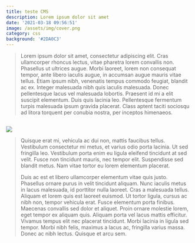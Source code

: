 ```yaml
---
title: teste CMS
description: Lorem ipsum dolor sit amet
date: '2021-03-18 09:56:51'
image: /assets/img/cover.png
category: css
background: '#2DA0C3'
---
```

> Lorem ipsum dolor sit amet, consectetur adipiscing elit. Cras ullamcorper rhoncus lectus, vitae pharetra lorem convallis non. Phasellus ut ultrices augue. Morbi laoreet, lorem non consequat tempor, ante libero iaculis augue, in accumsan augue mauris vitae tellus. Etiam ipsum nibh, venenatis tempus commodo feugiat, blandit ac ex. Integer malesuada nibh quis iaculis malesuada. Donec pellentesque lacus vel malesuada lobortis. Praesent id mi a elit suscipit elementum. Duis quis lacinia leo. Pellentesque fermentum turpis malesuada ipsum gravida placerat. Class aptent taciti sociosqu ad litora torquent per conubia nostra, per inceptos himenaeos.

## 

![](/assets/img/lake.jpg)

> Quisque erat mi, vehicula ac dui non, mattis faucibus tellus. Vestibulum consectetur mi metus, et varius odio porta lacinia. Ut sed fringilla leo. Vestibulum porta enim eu ligula eleifend tincidunt at sed velit. Fusce non tincidunt mauris, nec tempor elit. Suspendisse sed blandit metus. Nam vitae tortor eu lorem elementum placerat.
>
>
>
> Duis ac est et libero ullamcorper elementum vitae quis justo. Phasellus ornare purus in velit tincidunt aliquam. Nunc iaculis metus in lacus malesuada, id porttitor nulla laoreet. Cras a malesuada tellus. Aliquam et lorem quis est laoreet euismod. Ut tortor ligula, cursus ac nibh non, tempor vehicula erat. Fusce elementum porta finibus. Maecenas convallis sed dolor et aliquet. Proin ornare molestie lorem, eget tempor ex aliquam quis. Aliquam porta vel lacus mattis efficitur. Vivamus tempus elit nec placerat tincidunt. Morbi lacinia in ligula sed tempor. Morbi nibh felis, maximus a lacus ac, fringilla varius massa. Donec ac nibh lectus. Quisque et arcu sem.
